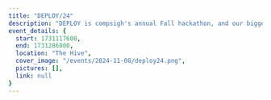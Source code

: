 ```yaml
---
title: "DEPLOY/24"
description: "DEPLOY is compsigh's annual Fall hackathon, and our biggest event of the semester. a not-to-miss, hype-asf weekend. registration TBA."
event_details: {
  start: 1731117600,
  end: 1731286800,
  location: "The Hive",
  cover_image: "/events/2024-11-08/deploy24.png",
  pictures: [],
  link: null
}
---
```

